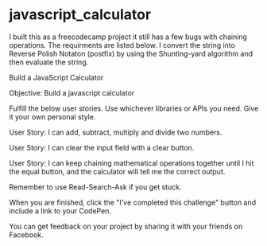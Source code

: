 # javascript_calculator
I built this as a freecodecamp project it still has a few bugs with chaining operations. The requirments are listed below. I convert the string into Reverse Polish Notaton (postfix) by using the Shunting-yard algorithm and then evaluate the string. 

Build a JavaScript Calculator

Objective: Build a javascript calculator

Fulfill the below user stories. Use whichever libraries or APIs you need. Give it your own personal style.

User Story: I can add, subtract, multiply and divide two numbers.

User Story: I can clear the input field with a clear button.

User Story: I can keep chaining mathematical operations together until I hit the equal button, and the calculator will tell me the correct output.

Remember to use Read-Search-Ask if you get stuck.

When you are finished, click the "I've completed this challenge" button and include a link to your CodePen.

You can get feedback on your project by sharing it with your friends on Facebook.
